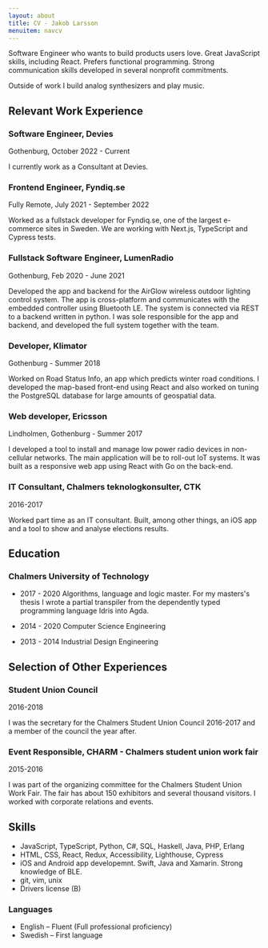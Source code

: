 ```yaml
---
layout: about
title: CV - Jakob Larsson
menuitem: navcv
---
```


Software Engineer who wants to build products users love.
Great JavaScript skills, including React. Prefers functional
programming.  Strong communication skills developed in several nonprofit
commitments.

Outside of work I build analog synthesizers and play music.



Relevant Work Experience
---------------

### Software Engineer, Devies
Gothenburg, October 2022 - Current

I currently work as a Consultant at Devies.

### Frontend Engineer, Fyndiq.se
Fully Remote, July 2021 - September 2022

Worked as a fullstack developer for Fyndiq.se, one of the largest
e-commerce sites in Sweden.
We are working with Next.js, TypeScript and Cypress tests.



### Fullstack Software Engineer, LumenRadio
Gothenburg, Feb 2020 - June 2021

Developed the app and backend for the AirGlow wireless outdoor lighting control
system. The app is cross-platform and communicates with the embedded
controller using Bluetooth LE. The system is connected via REST to a backend
written in python. I was sole responsible for the app and backend, and developed
the full system together with the team.


### Developer, Klimator
Gothenburg - Summer 2018

Worked on Road Status Info, an app which predicts winter road conditions.
I developed the map-based front-end using React and also worked on tuning the
PostgreSQL database for large amounts of geospatial data.


### Web developer, Ericsson
Lindholmen, Gothenburg - Summer 2017

I developed a tool to install and manage low power radio devices in non-cellular
networks. The main application will be to roll-out IoT systems. It was built as
a responsive web app using React with Go on the back-end.


### IT Consultant, Chalmers teknologkonsulter, CTK
2016-2017

Worked part time as an IT consultant. Built, among other things, an iOS app
and a tool to show and analyse elections results.


Education
---------

### Chalmers University of Technology

- 2017 - 2020 Algorithms, language and logic master.
    For my masters's thesis I wrote a partial transpiler from the dependently
    typed programming language Idris into Agda.
- 2014 - 2020 Computer Science Engineering

- 2013 - 2014 Industrial Design Engineering


Selection of Other Experiences
-----------------

### Student Union Council
2016-2018

I was the secretary for the Chalmers Student Union Council 2016-2017 and
a member of the council the year after.

### Event Responsible, CHARM - Chalmers student union work fair
2015-2016

I was part of the organizing committee for the Chalmers Student Union Work
Fair. The fair has about 150 exhibitors and several thousand visitors.
I worked with corporate relations and events.


Skills
------

- JavaScript, TypeScript, Python, C#, SQL, Haskell, Java, PHP, Erlang
- HTML, CSS, React, Redux, Accessibility, Lighthouse, Cypress
- iOS and Android app developemnt. Swift, Java and Xamarin. Strong knowledge
    of BLE.
- git, vim, unix
- Drivers license (B)


### Languages

- English – Fluent (Full professional proficiency)
- Swedish – First language

